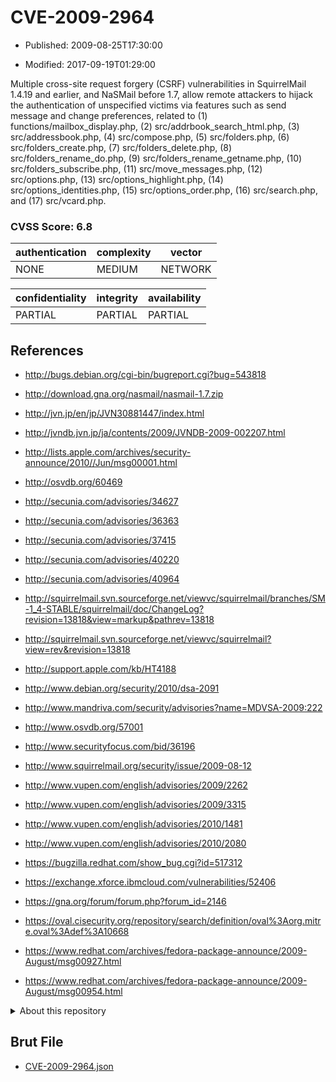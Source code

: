 # CVE-2009-2964

- Published: 2009-08-25T17:30:00

- Modified: 2017-09-19T01:29:00

Multiple cross-site request forgery (CSRF) vulnerabilities in SquirrelMail 1.4.19 and earlier, and NaSMail before 1.7, allow remote attackers to hijack the authentication of unspecified victims via features such as send message and change preferences, related to (1) functions/mailbox_display.php, (2) src/addrbook_search_html.php, (3) src/addressbook.php, (4) src/compose.php, (5) src/folders.php, (6) src/folders_create.php, (7) src/folders_delete.php, (8) src/folders_rename_do.php, (9) src/folders_rename_getname.php, (10) src/folders_subscribe.php, (11) src/move_messages.php, (12) src/options.php, (13) src/options_highlight.php, (14) src/options_identities.php, (15) src/options_order.php, (16) src/search.php, and (17) src/vcard.php.

### CVSS Score: **6.8**

| authentication | complexity | vector |
| --- | --- | --- |
| NONE | MEDIUM | NETWORK |

| confidentiality | integrity | availability |
| --- | --- | --- |
| PARTIAL | PARTIAL | PARTIAL |

## References

* http://bugs.debian.org/cgi-bin/bugreport.cgi?bug=543818

* http://download.gna.org/nasmail/nasmail-1.7.zip

* http://jvn.jp/en/jp/JVN30881447/index.html

* http://jvndb.jvn.jp/ja/contents/2009/JVNDB-2009-002207.html

* http://lists.apple.com/archives/security-announce/2010//Jun/msg00001.html

* http://osvdb.org/60469

* http://secunia.com/advisories/34627

* http://secunia.com/advisories/36363

* http://secunia.com/advisories/37415

* http://secunia.com/advisories/40220

* http://secunia.com/advisories/40964

* http://squirrelmail.svn.sourceforge.net/viewvc/squirrelmail/branches/SM-1_4-STABLE/squirrelmail/doc/ChangeLog?revision=13818&view=markup&pathrev=13818

* http://squirrelmail.svn.sourceforge.net/viewvc/squirrelmail?view=rev&revision=13818

* http://support.apple.com/kb/HT4188

* http://www.debian.org/security/2010/dsa-2091

* http://www.mandriva.com/security/advisories?name=MDVSA-2009:222

* http://www.osvdb.org/57001

* http://www.securityfocus.com/bid/36196

* http://www.squirrelmail.org/security/issue/2009-08-12

* http://www.vupen.com/english/advisories/2009/2262

* http://www.vupen.com/english/advisories/2009/3315

* http://www.vupen.com/english/advisories/2010/1481

* http://www.vupen.com/english/advisories/2010/2080

* https://bugzilla.redhat.com/show_bug.cgi?id=517312

* https://exchange.xforce.ibmcloud.com/vulnerabilities/52406

* https://gna.org/forum/forum.php?forum_id=2146

* https://oval.cisecurity.org/repository/search/definition/oval%3Aorg.mitre.oval%3Adef%3A10668

* https://www.redhat.com/archives/fedora-package-announce/2009-August/msg00927.html

* https://www.redhat.com/archives/fedora-package-announce/2009-August/msg00954.html

<details>
<summary>About this repository</summary> 

  This repository is part of the project [Live Hack CVE](https://github.com/Live-Hack-CVE). Main website can be found [www.live-hack.org](https://www.live-hack.org) 
  
  Made by [Sn0wAlice](https://github.com/Sn0wAlice) for the people that care about security and need to have a feed of the latest CVEs. Hope you enjoy it, don't forget to star the repo and follow me on [Twitter](https://twitter.com/Sn0wAlice) and [Github](https://github.com/Sn0wAlice). And that is my [personnal website](https://www.alice-snow.me/)

  - [Home Page](https://github.com/Live-Hack-CVE)
  - [Framework](https://github.com/Live-Hack-CVE/cve-framework)
  - [CVE database](https://github.com/Live-Hack-CVE/full_database)
  - [Changelog](https://github.com/Live-Hack-CVE/Changelog)
</details>

## Brut File

* [CVE-2009-2964.json](https://raw.githubusercontent.com/Live-Hack-CVE/full_database/main/cves/2009/CVE-2009-2964.json)

